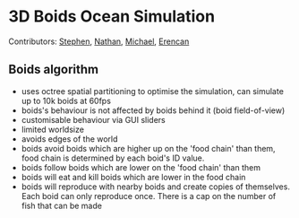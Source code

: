 # 3D Boids Ocean Simulation
Contributors: [Stephen](https://github.com/stephenrobxrts), [Nathan](https://github.com/DoMessWithProfile), [Michael](https://github.com/Unizzu), [Erencan](https://github.com/ErencanPelin)

## Boids algorithm
- uses octree spatial partitioning to optimise the simulation, can simulate up to 10k boids at 60fps
- boids's behaviour is not affected by boids behind it (boid field-of-view)
- customisable behaviour via GUI sliders
- limited worldsize 
- avoids edges of the world
- boids avoid boids which are higher up on the 'food chain' than them, food chain is determined by each boid's ID value.
- boids follow boids which are lower on the 'food chain' than them
- boids will eat and kill boids which are lower in the food chain
- boids will reproduce with nearby boids and create copies of themselves. Each boid can only reproduce once. There is a cap on the number of fish that can be made